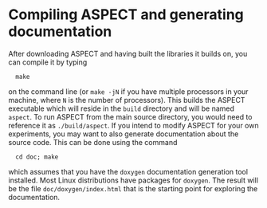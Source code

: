 
# Compiling ASPECT and generating documentation

After downloading ASPECT and having built the
libraries it builds on, you can compile it by typing

      make

on the command line (or `make -jN` if you have multiple processors in your
machine, where `N` is the number of processors). This builds the
ASPECT executable which will reside in the `build`
directory and will be named `aspect`. To run
ASPECT from the main source directory, you would need
to reference it as `./build/aspect`. If you intend to modify
ASPECT for your own experiments, you may want to also
generate documentation about the source code. This can be done using the
command

      cd doc; make

which assumes that you have the `doxygen` documentation generation tool
installed. Most Linux distributions have packages for `doxygen`. The result
will be the file `doc/doxygen/index.html` that is the starting point for
exploring the documentation.
